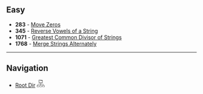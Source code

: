 ## Easy

- <b>283</b> - [Move Zeros](MoveZeros.md) 
- <b>345</b> - [Reverse Vowels of a String](Reverse_Vowel.md)
- <b>1071</b> - [Greatest Common Divisor of Strings](GCD_STR.md)
- <b>1768</b> - [Merge Strings Alternately](Merge_Str_Alternative.md)


***
## Navigation

- [Root Dir](../Index.md) <img src="../../../Assets/root.png" alt="Root Dir Folder" style="width:20px;height:20px;">

